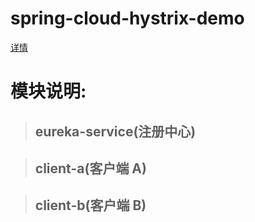 # spring-cloud-hystrix-demo
[详情](https://www.nnzzaa.cn/topics/Q53Vo7p0e)

# 模块说明:
> ## eureka-service(注册中心)

> ## client-a(客户端 A)

> ## client-b(客户端 B)
